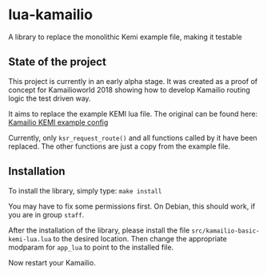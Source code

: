 # lua-kamailio
A library to replace the monolithic Kemi example file, making it testable

##  State of the project

This project is currently in an early alpha stage. It was created as a proof of concept for Kamailioworld 2018 showing how to develop Kamailio routing logic the test driven way.

It aims to replace the example KEMI lua file. The original can be found here: [Kamailio KEMI example config](https://github.com/kamailio/kamailio/blob/master/misc/examples/kemi/kamailio-basic-kemi-lua.lua) 

Currently, only `ksr_request_route()` and all functions called by it have been replaced. The other functions are just a copy from the example file.

## Installation

To install the library, simply type:
```make install```

You may have to fix some permissions first. On Debian, this should work, if you are in group `staff`.

After the installation of the library, please install the file `src/kamailio-basic-kemi-lua.lua` to the desired location. Then change the appropriate modparam for `app_lua` to point to the installed file.

Now restart your Kamailio.